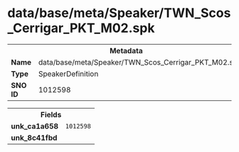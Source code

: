 <h1>data/base/meta/Speaker/TWN_Scos_Cerrigar_PKT_M02.spk</h1><table><tr><th colspan="100%">Metadata</th></tr><tr><td><b>Name</b></td><td>data/base/meta/Speaker/TWN_Scos_Cerrigar_PKT_M02.spk</td></tr><tr><td><b>Type</b></td><td>SpeakerDefinition</td></tr><tr><td><b>SNO ID</b></td><td>1012598</td></tr></table>

<table><tr><th colspan="100%">Fields</th></tr><tr><td><b>unk_ca1a658</b></td><td><code>1012598</code></td></tr><tr><td><b>unk_8c41fbd</b></td><td></td></tr></table>

